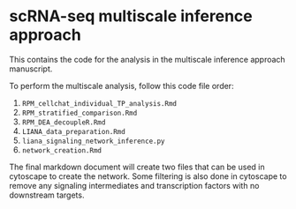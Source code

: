 # scRNA-seq multiscale inference approach
This contains the code for the analysis in the multiscale inference approach manuscript.

To perform the multiscale analysis, follow this code file order:
1. `RPM_cellchat_individual_TP_analysis.Rmd`
2. `RPM_stratified_comparison.Rmd`
3. `RPM_DEA_decoupleR.Rmd`
4. `LIANA_data_preparation.Rmd`
5. `liana_signaling_network_inference.py`
6. `network_creation.Rmd`

The final markdown document will create two files that can be used in cytoscape to create the network. Some filtering is also done in cytoscape to remove any signaling intermediates and transcription factors with no downstream targets.
